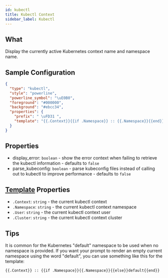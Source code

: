 ```yaml
---
id: kubectl
title: Kubectl Context
sidebar_label: Kubectl
---
```


## What

Display the currently active Kubernetes context name and namespace name.

## Sample Configuration

```json
{
  "type": "kubectl",
  "style": "powerline",
  "powerline_symbol": "\uE0B0",
  "foreground": "#000000",
  "background": "#ebcc34",
  "properties": {
    "prefix": " \uFD31 ",
    "template": "{{.Context}}{{if .Namespace}} :: {{.Namespace}}{{end}}"
  }
}
```

## Properties

- display_error: `boolean` - show the error context when failing to retrieve the kubectl information - defaults to `false`
- parse_kubeconfig: `boolean` - parse kubeconfig files instead of calling out to kubectl to improve
performance - defaults to `false`

## [Template][templates] Properties

- `.Context`: `string` - the current kubectl context
- `.Namespace`: `string` - the current kubectl context namespace
- `.User`: `string` - the current kubectl context user
- `.Cluster`: `string` - the current kubectl context cluster

## Tips

It is common for the Kubernetes "default" namespace to be used when no namespace is provided. If you want your prompt to
 render an empty current namespace using the word "default", you can use something like this for the template:

`{{.Context}} :: {{if .Namespace}}{{.Namespace}}{{else}}default{{end}}`

[templates]: /docs/config-templates

